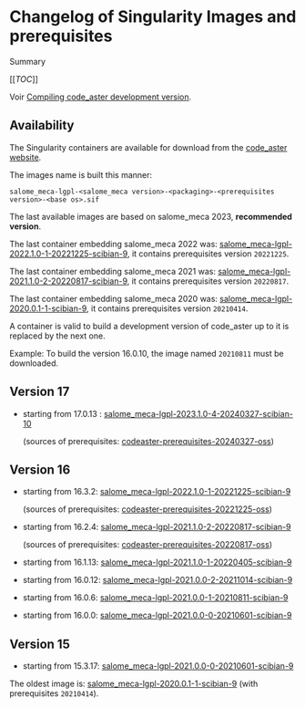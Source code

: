 # Changelog of Singularity Images and prerequisites

Summary

[[_TOC_]]

Voir [Compiling code_aster development version](./compile.md).

## Availability

The Singularity containers are available for download from the
[code_aster website](https://www.code-aster.org).

The images name is built this manner:

```none
salome_meca-lgpl-<salome_meca version>-<packaging>-<prerequisites version>-<base os>.sif
```

The last available images are based on salome_meca 2023, **recommended version**.

The last container embedding salome_meca 2022 was:
[salome_meca-lgpl-2022.1.0-1-20221225-scibian-9](https://www.code-aster.org/FICHIERS/singularity/salome_meca-lgpl-2022.1.0-1-20221225-scibian-9.sif),
it contains prerequisites version `20221225`.

The last container embedding salome_meca 2021 was:
[salome_meca-lgpl-2021.1.0-2-20220817-scibian-9](https://www.code-aster.org/FICHIERS/singularity/salome_meca-lgpl-2021.1.0-2-20220817-scibian-9.sif),
it contains prerequisites version `20220817`.

The last container embedding salome_meca 2020 was:
[salome_meca-lgpl-2020.0.1-1-scibian-9](https://www.code-aster.org/FICHIERS/singularity/salome_meca-lgpl-2020.0.1-1-scibian-9.sif),
it contains prerequisites version `20210414`.

A container is valid to build a development version of code_aster up to it is
replaced by the next one.

Example: To build the version 16.0.10, the image named `20210811` must be downloaded.

## Version 17

- starting from 17.0.13 :
  [salome_meca-lgpl-2023.1.0-4-20240327-scibian-10](https://www.code-aster.org/FICHIERS/singularity/salome_meca-lgpl-2023.1.0-4-20240327-scibian-10.sif)

  (sources of prerequisites: [codeaster-prerequisites-20240327-oss](https://www.code-aster.org/FICHIERS/prerequisites/codeaster-prerequisites-20240327-oss.tar.gz))

## Version 16

- starting from 16.3.2:
  [salome_meca-lgpl-2022.1.0-1-20221225-scibian-9](https://www.code-aster.org/FICHIERS/singularity/salome_meca-lgpl-2022.1.0-1-20221225-scibian-9.sif)

  (sources of prerequisites: [codeaster-prerequisites-20221225-oss](https://www.code-aster.org/FICHIERS/prerequisites/codeaster-prerequisites-20221225-oss.tar.gz))

- starting from 16.2.4:
  [salome_meca-lgpl-2021.1.0-2-20220817-scibian-9](https://www.code-aster.org/FICHIERS/singularity/salome_meca-lgpl-2021.1.0-2-20220817-scibian-9.sif)

  (sources of prerequisites: [codeaster-prerequisites-20220817-oss](https://www.code-aster.org/FICHIERS/prerequisites/codeaster-prerequisites-20220817-oss.tar.gz))

- starting from 16.1.13:
  [salome_meca-lgpl-2021.1.0-1-20220405-scibian-9](https://www.code-aster.org/FICHIERS/singularity/salome_meca-lgpl-2021.1.0-1-20220405-scibian-9.sif)

- starting from 16.0.12:
  [salome_meca-lgpl-2021.0.0-2-20211014-scibian-9](https://www.code-aster.org/FICHIERS/singularity/salome_meca-lgpl-2021.0.0-2-20211014-scibian-9.sif)

- starting from 16.0.6:
  [salome_meca-lgpl-2021.0.0-1-20210811-scibian-9](https://www.code-aster.org/FICHIERS/singularity/salome_meca-lgpl-2021.0.0-1-20210811-scibian-9.sif)

- starting from 16.0.0:
  [salome_meca-lgpl-2021.0.0-0-20210601-scibian-9](https://www.code-aster.org/FICHIERS/singularity/salome_meca-lgpl-2021.0.0-0-20210601-scibian-9.sif)

## Version 15

- starting from 15.3.17:
  [salome_meca-lgpl-2021.0.0-0-20210601-scibian-9](https://www.code-aster.org/FICHIERS/singularity/salome_meca-lgpl-2021.0.0-0-20210601-scibian-9.sif)

The oldest image is:
[salome_meca-lgpl-2020.0.1-1-scibian-9](https://www.code-aster.org/FICHIERS/singularity/salome_meca-lgpl-2020.0.1-1-scibian-9.sif) (with prerequisites `20210414`).
